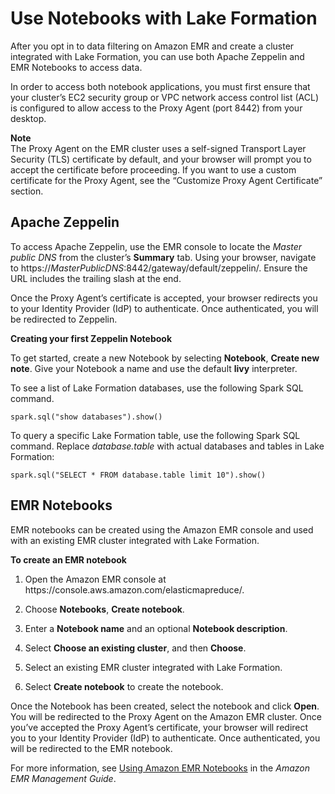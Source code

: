 # Use Notebooks with Lake Formation<a name="emr-lf-notebook"></a>

After you opt in to data filtering on Amazon EMR and create a cluster integrated with Lake Formation, you can use both Apache Zeppelin and EMR Notebooks to access data\. 

In order to access both notebook applications, you must first ensure that your cluster’s EC2 security group or VPC network access control list \(ACL\) is configured to allow access to the Proxy Agent \(port 8442\) from your desktop\.

**Note**  
The Proxy Agent on the EMR cluster uses a self\-signed Transport Layer Security \(TLS\) certificate by default, and your browser will prompt you to accept the certificate before proceeding\. If you want to use a custom certificate for the Proxy Agent, see the “Customize Proxy Agent Certificate” section\.

## Apache Zeppelin<a name="emr-lf-notebook-zeppelin"></a>

To access Apache Zeppelin, use the EMR console to locate the *Master public DNS* from the cluster’s **Summary** tab\. Using your browser, navigate to https://*MasterPublicDNS*:8442/gateway/default/zeppelin/\. Ensure the URL includes the trailing slash at the end\. 

Once the Proxy Agent’s certificate is accepted, your browser redirects you to your Identity Provider \(IdP\) to authenticate\. Once authenticated, you will be redirected to Zeppelin\. 

**Creating your first Zeppelin Notebook**

To get started, create a new Notebook by selecting **Notebook**, **Create new note**\. Give your Notebook a name and use the default **livy** interpreter\.

To see a list of Lake Formation databases, use the following Spark SQL command\.

```
spark.sql("show databases").show()
```

To query a specific Lake Formation table, use the following Spark SQL command\. Replace *database\.table* with actual databases and tables in Lake Formation:

```
spark.sql("SELECT * FROM database.table limit 10").show()
```

## EMR Notebooks<a name="emr-lf-notebook-emr"></a>

EMR notebooks can be created using the Amazon EMR console and used with an existing EMR cluster integrated with Lake Formation\.

**To create an EMR notebook**

1. Open the Amazon EMR console at https://console\.aws\.amazon\.com/elasticmapreduce/\.

1. Choose **Notebooks**, **Create notebook**\.

1. Enter a **Notebook name** and an optional **Notebook description**\.

1. Select **Choose an existing cluster**, and then **Choose**\.

1. Select an existing EMR cluster integrated with Lake Formation\.

1. Select **Create notebook** to create the notebook\.

Once the Notebook has been created, select the notebook and click **Open**\. You will be redirected to the Proxy Agent on the Amazon EMR cluster\. Once you’ve accepted the Proxy Agent’s certificate, your browser will redirect you to your Identity Provider \(IdP\) to authenticate\. Once authenticated, you will be redirected to the EMR notebook\.

For more information, see [Using Amazon EMR Notebooks](https://docs.aws.amazon.com/emr/latest/ManagementGuide/emr-managed-notebooks.html) in the *Amazon EMR Management Guide*\.